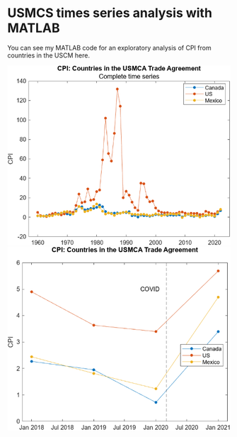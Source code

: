 # USMCS times series analysis with MATLAB
You can see my MATLAB code for an exploratory analysis of CPI from countries in the USCM here. 

![](https://github.com/RMedina19/matlab_sample/blob/main/USMCA_cpi_full.png)
![](https://github.com/RMedina19/matlab_sample/blob/main/USMCA_cpi_recent.png)
